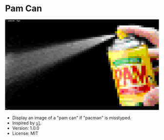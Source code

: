 # Pam Can

![screenshot](img/pamcan.png)

* Display an image of a "pam can" if "pacman" is misstyped.
* Inspired by [`sl`](https://github.com/mtoyoda/sl).
* Version: 1.0.0
* License: MIT
